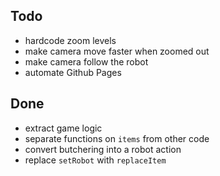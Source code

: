 ## Todo
- hardcode zoom levels
- make camera move faster when zoomed out
- make camera follow the robot
- automate Github Pages

## Done
- extract game logic
- separate functions on `items` from other code
- convert butchering into a robot action
- replace `setRobot` with `replaceItem`
